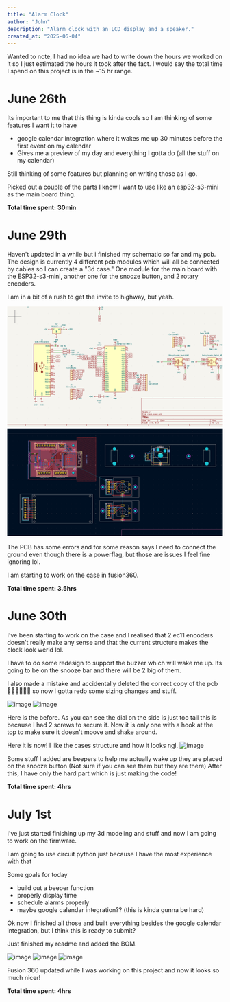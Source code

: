 ```yaml
---
title: "Alarm Clock"
author: "John"
description: "Alarm clock with an LCD display and a speaker."
created_at: "2025-06-04"
---
```


Wanted to note, I had no idea we had to write down the hours we worked on it so I just estimated the hours it took after the fact. I would say the total time I spend on this project is in the ~15 hr range.

# June 26th
Its important to me that this thing is kinda cools so I am thinking of some features I want it to have
- google calendar integration where it wakes me up 30 minutes before the first event on my calendar
- Gives me a preview of my day and everything I gotta do (all the stuff on my calendar)

Still thinking of some features but planning on writing those as I go.

Picked out a couple of the parts I know I want to use like an esp32-s3-mini as the main board thing.

**Total time spent: 30min**

# June 29th
Haven't updated in a while but i finished my schematic so far and my pcb. The design is currently 4 different pcb modules which will all be connected by cables so I can create a "3d case." One module for the main board with the ESP32-s3-mini, another one for the snooze button, and 2 rotary encoders.

I am in a bit of a rush to get the invite to highway, but yeah.

![](https://github.com/jpt1729/Alarm-Clock/blob/main/photos/schematic-6-29-2025.png?raw=true)
![](https://github.com/jpt1729/Alarm-Clock/blob/main/photos/PCB-6-29-2025.png?raw=true)

The PCB has some errors and for some reason says I need to connect the ground even though there is a powerflag, but those are issues I feel fine ignoring lol.

I am starting to work on the case in fusion360.

**Total time spent: 3.5hrs**

# June 30th

I've been starting to work on the case and I realised that 2 ec11 encoders doesn't really make any sense and that the current structure makes the clock look werid lol.

I have to do some redesign to support the buzzer which will wake me up. Its going to be on the snooze bar and there will be 2 big of them.

I also made a mistake and accidentally deleted the correct copy of the pcb 🤦‍♂️🤦‍♂️🤦‍♂️ so now I gotta redo some sizing changes and stuff.

![image](https://github.com/user-attachments/assets/c1908e37-8d26-4349-a8ea-e5550934ca8f)
![image](https://github.com/user-attachments/assets/e3f39c6e-8c78-4c0e-915d-c89c86d6700a)

Here is the before. As you can see the dial on the side is just too tall this is because I had 2 screws to secure it. Now it is only one with a hook at the top to make sure it doesn't moove and shake around.

Here it is now! I like the cases structure and how it looks ngl.
![image](https://github.com/user-attachments/assets/ff4bed27-d774-4eb3-8080-7569e63502f8)

Some stuff I added are beepers to help me actually wake up they are placed on the snooze button (Not sure if you can see them but they are there)
After this, I have only the hard part which is just making the code!

**Total time spent: 4hrs**

# July 1st

I've just started finishing up my 3d modeling and stuff and now I am going to work on the firmware.

I am going to use circuit python just because I have the most experience with that

Some goals for today
- build out a beeper function
- properly display time
- schedule alarms properly
- maybe google calendar integration?? (this is kinda gunna be hard)

Ok now I finished all those and built everything besides the google calendar integration, but I think this is ready to submit?

Just finished my readme and added the BOM. 

![image](https://github.com/user-attachments/assets/4e5bb61c-47e1-4444-8f99-453aa80d3cd4)
![image](https://github.com/user-attachments/assets/80e9fbce-8971-47c7-9332-39027cc3fba1)
![image](https://github.com/user-attachments/assets/a8e63787-a606-4243-9073-25941b7e3b01)

Fusion 360 updated while I was working on this project and now it looks so much nicer!

**Total time spent: 4hrs**

